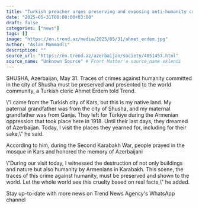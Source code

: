```yaml
---
title: "Turkish preacher urges preserving and exposing anti-humanity crimes in Azerbaijan's Shusha"
date: "2025-05-31T00:00:00+03:00"
draft: false
categories: ["news"]
tags: []
image: "https://en.trend.az/media/2025/05/31/ahmet_erdem.jpg"
author: "Aslan Mammadli"
description: ""
source_url: "https://en.trend.az/azerbaijan/society/4051457.html"
source_name: "Unknown Source" # Front Matter'a source_name eklendi
---
```

SHUSHA, Azerbaijan, May 31. Traces of crimes
against humanity committed in the city of Shusha must be preserved
and presented to the world community, a Turkish cleric Ahmet Erdem
told Trend.

\\"I came from the Turkish city of Kars, but this is my native
land. My paternal grandfather was from the city of Shusha, and my
maternal grandfather was from Ganja. They left for Türkiye during
the Armenian oppression that took place here in 1918. Until their
last days, they dreamed of Azerbaijan. Today, I visit the places
they yearned for, including for their sake,\\" he said.

According to him, during the Second Karabakh War, people prayed
in the mosque in Kars and honored the memory of Azerbaijani

\\"During our visit today, I witnessed the destruction of not only
buildings and nature but also humanity by Armenians in Karabakh.
This scene, the traces of this crime against humanity, must be
preserved and shown to the world. Let the whole world see this
cruelty based on real facts,\\" he added.

Stay up-to-date with more news on Trend News
Agency's WhatsApp channel